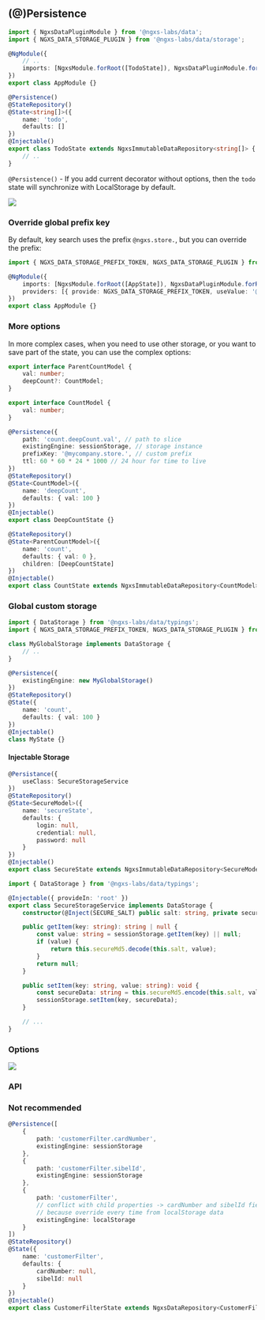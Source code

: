 ## (@)Persistence

```ts
import { NgxsDataPluginModule } from '@ngxs-labs/data';
import { NGXS_DATA_STORAGE_PLUGIN } from '@ngxs-labs/data/storage';

@NgModule({
    // ..
    imports: [NgxsModule.forRoot([TodoState]), NgxsDataPluginModule.forRoot([NGXS_DATA_STORAGE_PLUGIN])]
})
export class AppModule {}
```

```ts
@Persistence()
@StateRepository()
@State<string[]>({
    name: 'todo',
    defaults: []
})
@Injectable()
export class TodoState extends NgxsImmutableDataRepository<string[]> {
    // ..
}
```

`@Persistence()` - If you add current decorator without options, then the `todo` state will synchronize with
LocalStorage by default.

![](https://habrastorage.org/webt/p_/ur/jw/p_urjwost3fn2n-ogpduwjnz8zo.png)

### Override global prefix key

By default, key search uses the prefix `@ngxs.store.`, but you can override the prefix:

```ts
import { NGXS_DATA_STORAGE_PREFIX_TOKEN, NGXS_DATA_STORAGE_PLUGIN } from '@ngxs-labs/data/storage';

@NgModule({
    imports: [NgxsModule.forRoot([AppState]), NgxsDataPluginModule.forRoot(NGXS_DATA_STORAGE_PLUGIN)],
    providers: [{ provide: NGXS_DATA_STORAGE_PREFIX_TOKEN, useValue: '@myCompany.store.' }]
})
export class AppModule {}
```

### More options

In more complex cases, when you need to use other storage, or you want to save part of the state, you can use the
complex options:

```ts
export interface ParentCountModel {
    val: number;
    deepCount?: CountModel;
}

export interface CountModel {
    val: number;
}

@Persistence({
    path: 'count.deepCount.val', // path to slice
    existingEngine: sessionStorage, // storage instance
    prefixKey: '@mycompany.store.', // custom prefix
    ttl: 60 * 60 * 24 * 1000 // 24 hour for time to live
})
@StateRepository()
@State<CountModel>({
    name: 'deepCount',
    defaults: { val: 100 }
})
@Injectable()
export class DeepCountState {}

@StateRepository()
@State<ParentCountModel>({
    name: 'count',
    defaults: { val: 0 },
    children: [DeepCountState]
})
@Injectable()
export class CountState extends NgxsImmutableDataRepository<CountModel> {}
```

### Global custom storage

```ts
import { DataStorage } from '@ngxs-labs/data/typings';
import { NGXS_DATA_STORAGE_PREFIX_TOKEN, NGXS_DATA_STORAGE_PLUGIN } from '@ngxs-labs/data/storage';

class MyGlobalStorage implements DataStorage {
    // ..
}

@Persistence({
    existingEngine: new MyGlobalStorage()
})
@StateRepository()
@State({
    name: 'count',
    defaults: { val: 100 }
})
@Injectable()
class MyState {}
```

#### Injectable Storage

```ts
@Persistance({
    useClass: SecureStorageService
})
@StateRepository()
@State<SecureModel>({
    name: 'secureState',
    defaults: {
        login: null,
        credential: null,
        password: null
    }
})
@Injectable()
export class SecureState extends NgxsImmutableDataRepository<SecureModel> {}
```

```ts
import { DataStorage } from '@ngxs-labs/data/typings';

@Injectable({ provideIn: 'root' })
export class SecureStorageService implements DataStorage {
    constructor(@Inject(SECURE_SALT) public salt: string, private secureMd5: SecureMd5Service) {}

    public getItem(key: string): string | null {
        const value: string = sessionStorage.getItem(key) || null;
        if (value) {
            return this.secureMd5.decode(this.salt, value);
        }
        return null;
    }

    public setItem(key: string, value: string): void {
        const secureData: string = this.secureMd5.encode(this.salt, value);
        sessionStorage.setItem(key, secureData);
    }

    // ...
}
```

### Options

![](https://habrastorage.org/webt/kk/gk/lb/kkgklbnwopcbsifj78x4muwvxyk.png)

### API

### Not recommended

```ts
@Persistence([
    {
        path: 'customerFilter.cardNumber',
        existingEngine: sessionStorage
    },
    {
        path: 'customerFilter.sibelId',
        existingEngine: sessionStorage
    },
    {
        path: 'customerFilter',
        // conflict with child properties -> cardNumber and sibelId fields can't sync from sessionStorage
        // because override every time from localStorage data
        existingEngine: localStorage
    }
])
@StateRepository()
@State({
    name: 'customerFilter',
    defaults: {
        cardNumber: null,
        sibelId: null
    }
})
@Injectable()
export class CustomerFilterState extends NgxsDataRepository<CustomerFilterModel> {}
```
